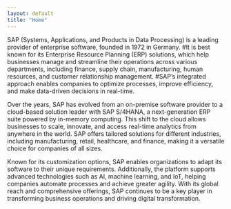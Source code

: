 ```yaml
---
layout: default
title: "Home"
---
```

SAP (Systems, Applications, and Products in Data Processing) is a leading provider of enterprise software, founded in 1972 in Germany. #It is best known for its Enterprise Resource Planning (ERP) solutions, which help businesses manage and streamline their operations across various departments, including finance, supply chain, manufacturing, human resources, and customer relationship management. #SAP’s integrated approach enables companies to optimize processes, improve efficiency, and make data-driven decisions in real-time.

Over the years, SAP has evolved from an on-premise software provider to a cloud-based solution leader with SAP S/4HANA, a next-generation ERP suite powered by in-memory computing. This shift to the cloud allows businesses to scale, innovate, and access real-time analytics from anywhere in the world. SAP offers tailored solutions for different industries, including manufacturing, retail, healthcare, and finance, making it a versatile choice for companies of all sizes.

Known for its customization options, SAP enables organizations to adapt its software to their unique requirements. Additionally, the platform supports advanced technologies such as AI, machine learning, and IoT, helping companies automate processes and achieve greater agility. With its global reach and comprehensive offerings, SAP continues to be a key player in transforming business operations and driving digital transformation.
